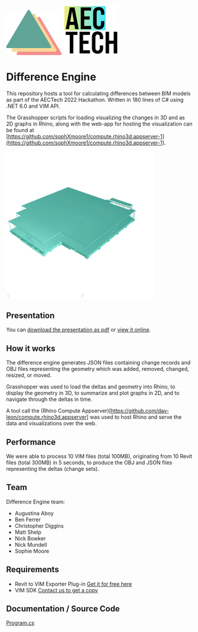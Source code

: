 <img src="/images/diff-eng-logo.png?raw=true" alt="Difference Engine Log" width="150"/> <img src="/images/AECtech_Icon-wbg25.png?raw=true" alt="AECTech Hackathon 2022" width="150"/>

# Difference Engine

This repository hosts a tool for calculating differences between BIM models as part of the AECTech 2022 Hackathon. 
Written in 180 lines of C# using .NET 6.0 and VIM API.

The Grasshopper scripts for loading visualizing the changes in 3D and as 2D graphs in Rhino, along with the web-app for hosting the visualization can be found at     
[https://github.com/sophXmoore1/compute.rhino3d.appserver-1](https://github.com/sophXmoore1/compute.rhino3d.appserver-1).

<img src="/images/diff-eng-logo.gif?raw=true" alt="Difference Engine Demo" width="400"/> 

## Presentation 

You can [download the presentation as pdf](https://github.com/vimaec/difference-engine/blob/develop/difference-engine.pdf?raw=true) 
or [view it online](https://docs.google.com/presentation/d/e/2PACX-1vQACg-x1aFofd81DWELVLJY2yO-RP7jlrJ1bo4S-GNAuMFsRksXI2CM3l_f8fXLCX8usKlyR1CrVL-r/pub?start=false&loop=false&delayms=3000&slide=id.g14f5d6737d2_5_0). 

## How it works 

The difference engine generates JSON files containing change records and OBJ files 
representing the geometry which was added, removed, changed, resized, or moved. 

Grasshopper was used to load the deltas and geometry into Rhino, to display the geometry in 3D, to summarize and plot graphs in 2D, 
and to navigate through the deltas in time. 

A tool call the (Rhino Compute Appserver)[https://github.com/dav-leon/compute.rhino3d.appserver] was used to host Rhino and serve the data and visualizations over the web. 

## Performance

We were able to process 10 VIM files (total 100MB), originating from 10 Revit files (total 300MB) in 5 seconds, to produce the OBJ and JSON files representing the deltas (change sets).  

## Team 

Difference Engine team:

* Augustina Aboy
* Ben Ferrer
* Christopher Diggins
* Matt Shelp
* Nick Bowker
* Nick Mundell
* Sophie Moore

## Requirements 

* Revit to VIM Exporter Plug-in [Get it for free here](https://cloud.vimaec.com)
* VIM SDK [Contact us to get a copy](https://vimaec.com/contact)

## Documentation / Source Code

[Program.cs](https://github.com/vimaec/difference-engine/blob/develop/Program.cs)
